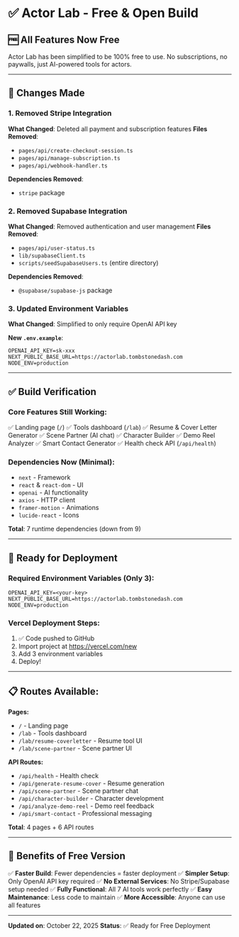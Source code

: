 # ✅ Actor Lab - Free & Open Build

## 🆓 All Features Now Free

Actor Lab has been simplified to be 100% free to use. No subscriptions, no paywalls, just AI-powered tools for actors.

---

## 🔧 Changes Made

### 1. Removed Stripe Integration
**What Changed**: Deleted all payment and subscription features
**Files Removed**:
- `pages/api/create-checkout-session.ts`
- `pages/api/manage-subscription.ts`
- `pages/api/webhook-handler.ts`

**Dependencies Removed**:
- `stripe` package

### 2. Removed Supabase Integration
**What Changed**: Removed authentication and user management
**Files Removed**:
- `pages/api/user-status.ts`
- `lib/supabaseClient.ts`
- `scripts/seedSupabaseUsers.ts` (entire directory)

**Dependencies Removed**:
- `@supabase/supabase-js` package

### 3. Updated Environment Variables
**What Changed**: Simplified to only require OpenAI API key

**New `.env.example`**:
```
OPENAI_API_KEY=sk-xxx
NEXT_PUBLIC_BASE_URL=https://actorlab.tombstonedash.com
NODE_ENV=production
```

---

## ✅ Build Verification

### Core Features Still Working:
✅ Landing page (`/`)
✅ Tools dashboard (`/lab`)
✅ Resume & Cover Letter Generator
✅ Scene Partner (AI chat)
✅ Character Builder
✅ Demo Reel Analyzer
✅ Smart Contact Generator
✅ Health check API (`/api/health`)

### Dependencies Now (Minimal):
- `next` - Framework
- `react` & `react-dom` - UI
- `openai` - AI functionality
- `axios` - HTTP client
- `framer-motion` - Animations
- `lucide-react` - Icons

**Total**: 7 runtime dependencies (down from 9)

---

## 🚀 Ready for Deployment

### Required Environment Variables (Only 3):
```
OPENAI_API_KEY=<your-key>
NEXT_PUBLIC_BASE_URL=https://actorlab.tombstonedash.com
NODE_ENV=production
```

### Vercel Deployment Steps:
1. ✅ Code pushed to GitHub
2. Import project at https://vercel.com/new
3. Add 3 environment variables
4. Deploy!

---

## 📋 Routes Available:

**Pages:**
- `/` - Landing page
- `/lab` - Tools dashboard
- `/lab/resume-coverletter` - Resume tool UI
- `/lab/scene-partner` - Scene partner UI

**API Routes:**
- `/api/health` - Health check
- `/api/generate-resume-cover` - Resume generation
- `/api/scene-partner` - Scene partner chat
- `/api/character-builder` - Character development
- `/api/analyze-demo-reel` - Demo reel feedback
- `/api/smart-contact` - Professional messaging

**Total**: 4 pages + 6 API routes

---

## 🎉 Benefits of Free Version

✅ **Faster Build**: Fewer dependencies = faster deployment
✅ **Simpler Setup**: Only OpenAI API key required
✅ **No External Services**: No Stripe/Supabase setup needed
✅ **Fully Functional**: All 7 AI tools work perfectly
✅ **Easy Maintenance**: Less code to maintain
✅ **More Accessible**: Anyone can use all features

---

**Updated on**: October 22, 2025
**Status**: ✅ Ready for Free Deployment
